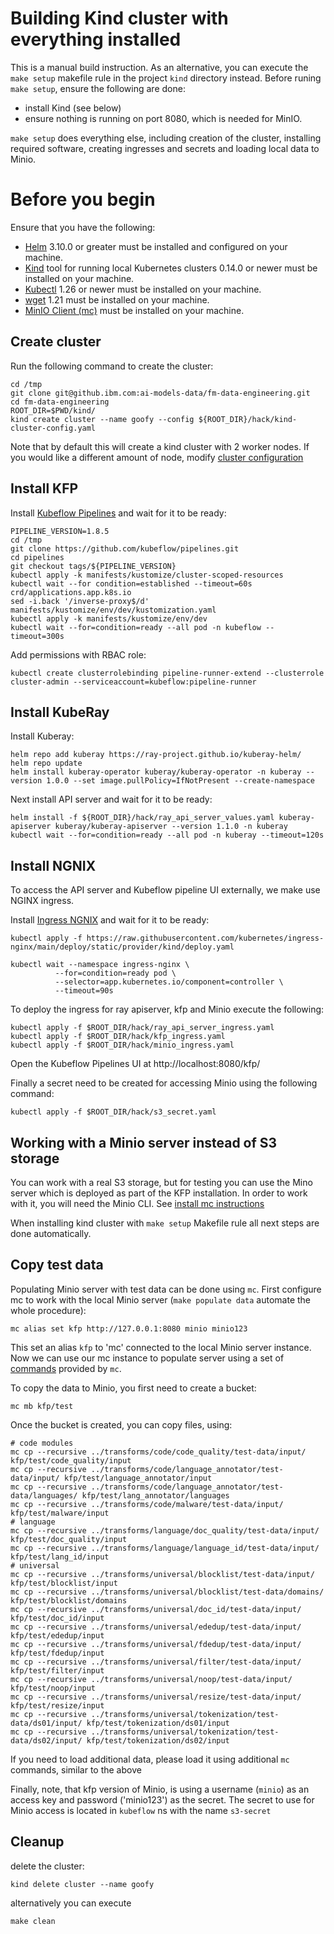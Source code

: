 # Building Kind cluster with everything installed

This is a manual build instruction. As an alternative, you can execute the `make setup` makefile rule in the project 
`kind` directory instead. Before runing `make setup`, ensure the following are done:
 - install Kind (see below)
 - ensure nothing is running on port 8080, which is needed for MinIO.
 
`make setup` does everything else, including creation of the cluster, installing required 
software, creating ingresses and secrets and loading local data to Minio. 

# Before you begin

Ensure that you have the following:

- [Helm](https://helm.sh/) 3.10.0 or greater must be installed and configured on your machine.
- [Kind](https://kind.sigs.k8s.io/) tool for running local Kubernetes clusters 0.14.0 or newer must be installed on your machine.
- [Kubectl](https://kubernetes.io/docs/tasks/tools/#kubectl) 1.26 or newer must be installed on your machine.
- [wget](https://www.gnu.org/software/wget/) 1.21 must be installed on your machine. 
- [MinIO Client (mc)](https://min.io/docs/minio/linux/reference/minio-mc.html#quickstart) must be installed on your machine.


## Create cluster

Run the following command to create the cluster:

```shell
cd /tmp
git clone git@github.ibm.com:ai-models-data/fm-data-engineering.git
cd fm-data-engineering
ROOT_DIR=$PWD/kind/
kind create cluster --name goofy --config ${ROOT_DIR}/hack/kind-cluster-config.yaml
```

Note that by default this will create a kind cluster with 2 worker nodes. If you would like a different
amount of node, modify [cluster configuration](hack/kind-cluster-config.yaml)

## Install KFP

Install [Kubeflow Pipelines](https://www.kubeflow.org/docs/components/pipelines/v1/installation/standalone-deployment/#deploying-kubeflow-pipelines) and wait for it to be ready:

```shell
PIPELINE_VERSION=1.8.5
cd /tmp
git clone https://github.com/kubeflow/pipelines.git
cd pipelines
git checkout tags/${PIPELINE_VERSION}
kubectl apply -k manifests/kustomize/cluster-scoped-resources
kubectl wait --for condition=established --timeout=60s crd/applications.app.k8s.io
sed -i.back '/inverse-proxy$/d' manifests/kustomize/env/dev/kustomization.yaml
kubectl apply -k manifests/kustomize/env/dev
kubectl wait --for=condition=ready --all pod -n kubeflow --timeout=300s
```
Add permissions with RBAC role:
```shell
kubectl create clusterrolebinding pipeline-runner-extend --clusterrole cluster-admin --serviceaccount=kubeflow:pipeline-runner
```

## Install KubeRay

Install Kuberay:

```shell
helm repo add kuberay https://ray-project.github.io/kuberay-helm/
helm repo update
helm install kuberay-operator kuberay/kuberay-operator -n kuberay --version 1.0.0 --set image.pullPolicy=IfNotPresent --create-namespace 
```

Next install API server and wait for it to be ready:

```shell
helm install -f ${ROOT_DIR}/hack/ray_api_server_values.yaml kuberay-apiserver kuberay/kuberay-apiserver --version 1.1.0 -n kuberay
kubectl wait --for=condition=ready --all pod -n kuberay --timeout=120s
```

## Install NGNIX

To access the API server and Kubeflow pipeline UI externally, we make use NGINX ingress.

Install [Ingress NGNIX](https://kind.sigs.k8s.io/docs/user/ingress/#ingress-nginx) and wait for it to be ready:

```shell
kubectl apply -f https://raw.githubusercontent.com/kubernetes/ingress-nginx/main/deploy/static/provider/kind/deploy.yaml

kubectl wait --namespace ingress-nginx \
          --for=condition=ready pod \
          --selector=app.kubernetes.io/component=controller \
          --timeout=90s
```

To deploy the ingress for ray apiserver, kfp and Minio execute the following:
```shell
kubectl apply -f $ROOT_DIR/hack/ray_api_server_ingress.yaml
kubectl apply -f $ROOT_DIR/hack/kfp_ingress.yaml
kubectl apply -f $ROOT_DIR/hack/minio_ingress.yaml
```

Open the Kubeflow Pipelines UI at  http://localhost:8080/kfp/

Finally a secret need to be created for accessing Minio using the following command:

```shell
kubectl apply -f $ROOT_DIR/hack/s3_secret.yaml
```

## Working with a Minio server instead of S3 storage
You can work with a real S3 storage, but for testing you can use the Mino server which is deployed as part of the KFP 
installation. In order to work with it, you will need the Minio CLI. See
[install mc instructions](https://min.io/docs/minio/linux/reference/minio-mc.html#quickstart)

When installing kind cluster with `make setup` Makefile rule all next steps are done automatically.

## Copy test data

Populating Minio server with test data can be done using `mc`. First configure mc to work with the local
Minio server (`make populate data` automate the whole procedure):

```shell
mc alias set kfp http://127.0.0.1:8080 minio minio123
```

This set an alias `kfp` to 'mc' connected to the local Minio server instance. Now we can use our
mc instance to populate server using a set of
[commands](https://min.io/docs/minio/linux/reference/minio-mc.html) provided by `mc`.

To copy the data to Minio, you first need to create a bucket:

```shell
mc mb kfp/test
```

Once the bucket is created, you can copy files, using:

```shell
# code modules
mc cp --recursive ../transforms/code/code_quality/test-data/input/ kfp/test/code_quality/input
mc cp --recursive ../transforms/code/language_annotator/test-data/input/ kfp/test/language_annotator/input
mc cp --recursive ../transforms/code/language_annotator/test-data/languages/ kfp/test/lang_annotator/languages
mc cp --recursive ../transforms/code/malware/test-data/input/ kfp/test/malware/input
# language
mc cp --recursive ../transforms/language/doc_quality/test-data/input/ kfp/test/doc_quality/input
mc cp --recursive ../transforms/language/language_id/test-data/input/ kfp/test/lang_id/input
# universal
mc cp --recursive ../transforms/universal/blocklist/test-data/input/ kfp/test/blocklist/input
mc cp --recursive ../transforms/universal/blocklist/test-data/domains/ kfp/test/blocklist/domains
mc cp --recursive ../transforms/universal/doc_id/test-data/input/ kfp/test/doc_id/input
mc cp --recursive ../transforms/universal/ededup/test-data/input/ kfp/test/ededup/input
mc cp --recursive ../transforms/universal/fdedup/test-data/input/ kfp/test/fdedup/input
mc cp --recursive ../transforms/universal/filter/test-data/input/ kfp/test/filter/input
mc cp --recursive ../transforms/universal/noop/test-data/input/ kfp/test/noop/input
mc cp --recursive ../transforms/universal/resize/test-data/input/ kfp/test/resize/input
mc cp --recursive ../transforms/universal/tokenization/test-data/ds01/input/ kfp/test/tokenization/ds01/input
mc cp --recursive ../transforms/universal/tokenization/test-data/ds02/input/ kfp/test/tokenization/ds02/input
```

If you need to load additional data, please load it using additional `mc` commands, similar to the above

Finally, note, that kfp version of Minio, is using a username (`minio`) as an access key and password ('minio123')
as the secret. The secret to use for Minio access is located in `kubeflow` ns with the name `s3-secret`

## Cleanup

delete the cluster:

```shell
kind delete cluster --name goofy
```

alternatively you can execute

```shell
make clean
```
